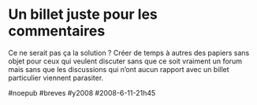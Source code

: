 # Un billet juste pour les commentaires

Ce ne serait pas ça la solution ? Créer de temps à autres des papiers sans objet pour ceux qui veulent discuter sans que ce soit vraiment un forum mais sans que les discussions qui n’ont aucun rapport avec un billet particulier viennent parasiter.

#noepub #breves #y2008 #2008-6-11-21h45
